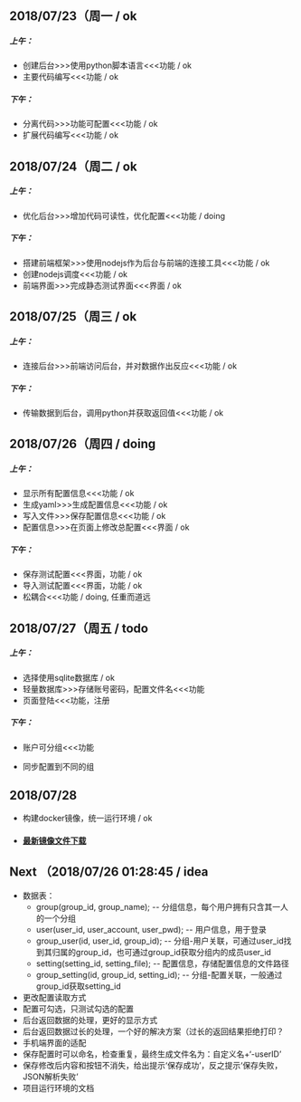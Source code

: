 ## 2018/07/23（周一 / ok

##### 上午：

- 创建后台>>>使用python脚本语言<<<功能 / ok
- 主要代码编写<<<功能 / ok

##### 下午：

- 分离代码>>>功能可配置<<<功能 / ok
- 扩展代码编写<<<功能 / ok

## 2018/07/24（周二 / ok

##### 上午：

- 优化后台>>>增加代码可读性，优化配置<<<功能 / doing

##### 下午：

- 搭建前端框架>>>使用nodejs作为后台与前端的连接工具<<<功能 / ok
- 创建nodejs调度<<<功能 / ok
- 前端界面>>>完成静态测试界面<<<界面 / ok

## 2018/07/25（周三 / ok

##### 上午：

- 连接后台>>>前端访问后台，并对数据作出反应<<<功能 / ok

##### 下午：

- 传输数据到后台，调用python并获取返回值<<<功能 / ok

## 2018/07/26（周四 / doing

##### 上午：

- 显示所有配置信息<<<功能 / ok
- 生成yaml>>>生成配置信息<<<功能 / ok
- 写入文件>>>保存配置信息<<<功能 / ok
- 配置信息>>>在页面上修改总配置<<<界面 / ok

##### 下午：

- 保存测试配置<<<界面，功能 / ok
- 导入测试配置<<<界面，功能 / ok
- 松耦合<<<功能 / doing, 任重而道远

## 2018/07/27（周五 / todo

##### 上午：

- 选择使用sqlite数据库 / ok
- 轻量数据库>>>存储账号密码，配置文件名<<<功能
- 页面登陆<<<功能，注册

##### 下午：

- 账户可分组<<<功能

- 同步配置到不同的组

## 2018/07/28

- 构建docker镜像，统一运行环境 / ok

- #### [最新镜像文件下载](http://115.28.216.244/share/docker-images/TestEx.tar)

## Next （2018/07/26 01:28:45 / idea

- 数据表：
  - group(group_id, group_name); -- 分组信息，每个用户拥有只含其一人的一个分组
  - user(user_id, user_account, user_pwd); -- 用户信息，用于登录
  - group_user(id, user_id, group_id); -- 分组-用户关联，可通过user_id找到其归属的group_id，也可通过group_id获取分组内的成员user_id
  - setting(setting_id, setting_file); -- 配置信息，存储配置信息的文件路径
  - group_setting(id, group_id, setting_id); -- 分组-配置关联，一般通过group_id获取setting_id
- 更改配置读取方式
- 配置可勾选，只测试勾选的配置
- 后台返回数据的处理，更好的显示方式
- 后台返回数据过长的处理，一个好的解决方案（过长的返回结果拒绝打印？
- 手机端界面的适配
- 保存配置时可以命名，检查重复，最终生成文件名为：自定义名+‘-userID’
- 保存修改后内容和按钮不消失，给出提示‘保存成功’，反之提示‘保存失败，JSON解析失败’
- 项目运行环境的文档

